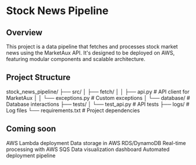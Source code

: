 # Stock News Pipeline

## Overview
This project is a data pipeline that fetches and processes stock market news using the MarketAux API. It's designed to be deployed on AWS, featuring modular components and scalable architecture.

## Project Structure

stock_news_pipeline/
├── src/
│   ├── fetch/
│   │   ├── api.py         # API client for MarketAux
│   │   └── exceptions.py  # Custom exceptions
│   └── database/          # Database interactions
├── tests/
│   └── test_api.py        # API tests
├── logs/                  # Log files
└── requirements.txt       # Project dependencies

## Coming soon
AWS Lambda deployment
Data storage in AWS RDS/DynamoDB
Real-time processing with AWS SQS
Data visualization dashboard
Automated deployment pipeline